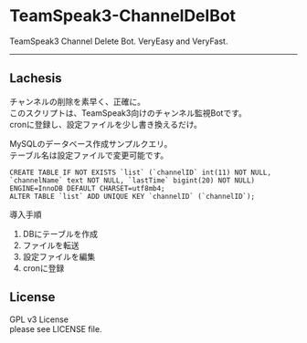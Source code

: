 TeamSpeak3-ChannelDelBot
========================

TeamSpeak3 Channel Delete Bot. VeryEasy and VeryFast.


----------

Lachesis
------------

チャンネルの削除を素早く、正確に。  
このスクリプトは、TeamSpeak3向けのチャンネル監視Botです。  
cronに登録し、設定ファイルを少し書き換えるだけ。

MySQLのデータベース作成サンプルクエリ。  
テーブル名は設定ファイルで変更可能です。

    CREATE TABLE IF NOT EXISTS `list` (`channelID` int(11) NOT NULL, `channelName` text NOT NULL, `lastTime` bigint(20) NOT NULL) ENGINE=InnoDB DEFAULT CHARSET=utf8mb4;
    ALTER TABLE `list` ADD UNIQUE KEY `channelID` (`channelID`);

導入手順  
1. DBにテーブルを作成  
2. ファイルを転送  
3. 設定ファイルを編集  
4. cronに登録

License
-------

GPL v3 License  
please see LICENSE file.